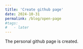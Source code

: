```yaml
---
title: 'Create github page'
date: 2024-10-31
permalink: /blog/open-page
#tags:
#   - later
---
```


The personal github page is created.